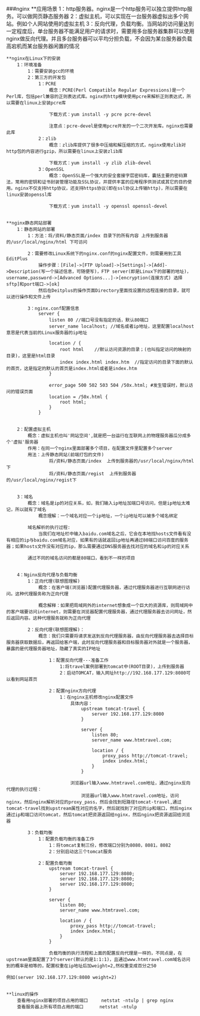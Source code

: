 ###nginx
    **应用场景
        1：http服务器。nginx是一个http服务可以独立提供http服务。可以做网页静态服务器
        2：虚拟主机，可以实现在一台服务器虚拟出多个网站。例如个人网站使用的虚拟主机
        3：反向代理，负载均衡。当网站的访问量达到一定程度后，单台服务器不能满足用户的请求时，需要用多台服务器集群可以使用nginx做反向代理。并且多台服务器可以平均分担负载，不会因为某台服务器负载高宕机而某台服务器闲置的情况
    

    **nginx在Linux下的安装
        1：环境准备
            1：需要安装gcc的环境
            2：第三方的开发包
                1：PCRE
                    概念：PCRE(Perl Compatible Regular Expressions)是一个Perl库，包括perl兼容的正则表达式库。nginx的http模块使用pcre来解析正则表达式，所以需要在linux上安装pcre库

                    下载方式：yum install -y pcre pcre-devel

                    注意点：pcre-devel是使用pcre开发的一个二次开发库。nginx也需要此库
                2：zlib
                    概念：zlib库提供了很多中压缩和解压缩的方式，nginx使用zlib对http包的内容进行gzip，所以需要在linux上安装zlib库

                    下载方式：yum install -y zlib zlib-devel
                3：OpenSSL
                    概念：OpenSSL是一个强大的安全套接字层密码库，囊括主要的密码算法，常用的密钥和证书封装管理功能及SSL协议，并提供丰富的应用程序供测试或其它的目的使用。nginx不仅支持http协议，还支持https协议(即在ssl协议上传输http)，所以需要在linux安装openssl库

                    下载方式：yum install -y openssl openssl-devel

    
    **nginx静态网站部署
        1：静态网站的部署
            1：方法：将/资料/静态页面/index 目录下的所有内容 上传到服务器的/usr/local/nginx/html 下可访问
            
            2：需要修改Linux系统下的nginx.conf的nginx配置文件，则需要用到工具EditPlus
                操作步骤：[File]->[FTP Upload]->[Settings]->[Add]->Description(写一个描述信息，可随便写)，FTP server(即是Linux下的部署的地址)，username,password->[Advanced Options...]->[encryption(连接方式) 选择sftp]和port端口->[ok]
                然后在Deitplus的操作页面Directory里面找设置的远程连接的目录，就可以进行操作和文件上传

            3：nginx.conf配置信息
                server {
                    listen 80 //端口号没有指定的话，默认80端口
                    server_name localhost; //域名或者ip地址，这里配置localhost意思是代表当前的Linux服务器的ip地址

                    location / {
                        root html    //默认访问资源的目录；(也叫指定访问的映射的目录)，这里是html目录
                        index index.html index.htm  //指定访问的目录下面的默认的首页，这是指定的默认的首页是index.html或者是index.htm
                    }

                    error_page 500 502 503 504 /50x.html; #发生错误时，默认访问的错误页面
                    location = /50x.html {
                        root html;
                    }
                }


        2：配置虚拟主机
            概念：虚拟主机也叫'网站空间',就是把一台运行在互联网上的物理服务器瓜分成多个'虚拟'服务器
            作用：在同一个nginx里面部署多个项目，在配置文件里配置多个server
            用法：上传静态网站(前端打包的文件)
                    将/资料/静态页面/index  上传到服务器的/usr/local/nginx/html下
                    将/资料/静态页面/regist  上传到服务器的/usr/local/nginx/regist下
            

        3：域名
            概念：域名是ip的对应关系，如，我们输入ip地址加端口号访问，但是ip地址太难记，所以就有了域名
                概念理解：一个域名对应一个ip地址，一个ip地址可以被多个域名绑定
            
            域名解析的执行过程:
                当我们在地址栏中输入baidu.com域名之后，它会在本地找hosts文件看有没有相应的ip与baidu.com域名对应，如果有的话就返回ip地址再通过80端口访问百度的服务器；如果hosts文件没有对应的ip，那么需要通过DNS服务器去找对应的域名和ip的对应关系

            通过不同的域名访问的都是80端口，看到不一样的项目


        4：Nginx反向代理与负载均衡
            1：正向代理(联想图理解)
                概念：在客户端(浏览器)配置代理服务器，通过代理服务器进行互联网进行访问。这种代理服务称为正向代理

                概念解释：如果把局域网外的internet想象成一个巨大的资源库，则局域网中的客户端要访问internet，则需要在浏览器配置代理服务器，通过代理服务器去访问网址，然后返回内容。这种代理服务就称为正向代理

            2：反向代理(联想图理解)：
                概念：我们只需要将请求发送到反向代理服务器，由反向代理服务器去选择目标服务器获取数据后，再返回给客户端，此时反向代理服务器和目标服务器对外就是一个服务器，暴露的是代理服务器地址，隐藏了真实的IP地址

                    1：配置反向代理---准备工作
                        1:将travel案例部署到tomcat中(ROOT目录)，上传到服务器
                        2：启动TOMCAT，输入网址http://192.168.177.129:8080可以看到网站首页
                    
                    2：配置nginx方向代理
                        1：在nginx主机修改nginx配置文件
                            具体内容：
                                upstream tomcat-travel {
                                    server 192.168.177.129:8080
                                }

                                server {
                                    listen 80;
                                    server_name www.htmtravel.com;

                                    location / {
                                        proxy_pass http://tomcat-travel;
                                        index index.html;
                                    }
                                }

                            浏览器url输入www.htmtravel.com地址，通过nginx反向代理的执行过程：
                                浏览器url输入www.htmtravel.com地址，访问nginx，然后nginx解析对应的proxy_pass，然后会找到短路径tomcat-travel,通过tomcat-travel找到upstream属性对应的名字，然后就找到了对应的ip和端口，然后nginx通过ip和端口访问tomcat，然后tomcat把资源返回给nginx，然后nginx把资源返回给浏览器
            
            3：负载均衡
                1：配置负载均衡的准备工作
                    1：将tomcat复制三份，修改端口分别为8080，8081，8082
                    2：分别启动这三个tomcat服务
                
                2：配置负载均衡
                    upstream tomcat-travel {
                        server 192.168.177.129:8080;
                        server 192.168.177.129:8080;
                        server 192.168.177.129:8080;
                    }

                    server {
                        listen 80;
                        server_name www.htmtravel.com;

                        location / {
                            proxy_pass http://tomcat-travel;
                            index index.html;
                        }
                    }

                    负载均衡的执行流程和上面的配置反向代理是一样的，不同点是，在upstream里面配置了3个server(默认的是1:1:1)，且通过www.htmtravel.com域名访问到的概率是相等的，配置权重在ip地址后加weight=2,然权重变成百分之50  
                                                                                    例如(server 192.168.177.129:8080 weight=2)


    **linux的操作
        查看用nginx部署的项目占用的端口     netstat -ntulp | grep nginx
        查看服务器上所有项目占用的端口      netstat -ntulp


                